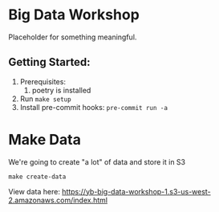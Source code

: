 # Big Data Workshop
Placeholder for something meaningful.

## Getting Started:
1. Prerequisites:
   1. poetry is installed
2. Run `make setup`
3. Install pre-commit hooks: `pre-commit run -a`


# Make Data
We're going to create "a lot" of data and store it in S3
```shell
make create-data
```
View data here: https://yb-big-data-workshop-1.s3-us-west-2.amazonaws.com/index.html

